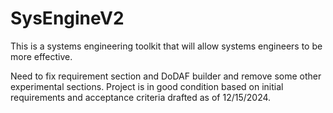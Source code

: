 # SysEngineV2
This is a systems engineering toolkit that will allow systems engineers to be more effective. 


Need to fix requirement section and DoDAF builder and remove some other experimental sections. Project is in good condition based on initial requirements and acceptance criteria drafted as of 12/15/2024. 

